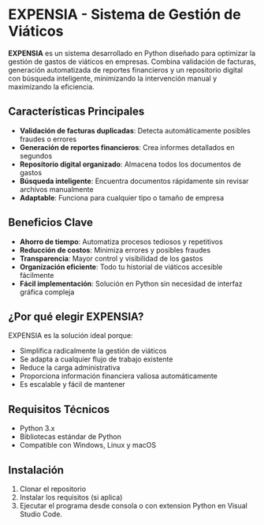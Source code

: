 # EXPENSIA - Sistema de Gestión de Viáticos

**EXPENSIA** es un sistema desarrollado en Python diseñado para optimizar la gestión de gastos de viáticos en empresas. Combina validación de facturas, generación automatizada de reportes financieros y un repositorio digital con búsqueda inteligente, minimizando la intervención manual y maximizando la eficiencia.

## Características Principales

- **Validación de facturas duplicadas**: Detecta automáticamente posibles fraudes o errores
- **Generación de reportes financieros**: Crea informes detallados en segundos
- **Repositorio digital organizado**: Almacena todos los documentos de gastos
- **Búsqueda inteligente**: Encuentra documentos rápidamente sin revisar archivos manualmente
- **Adaptable**: Funciona para cualquier tipo o tamaño de empresa

## Beneficios Clave

- **Ahorro de tiempo**: Automatiza procesos tediosos y repetitivos
- **Reducción de costos**: Minimiza errores y posibles fraudes
- **Transparencia**: Mayor control y visibilidad de los gastos
- **Organización eficiente**: Todo tu historial de viáticos accesible fácilmente
- **Fácil implementación**: Solución en Python sin necesidad de interfaz gráfica compleja

## ¿Por qué elegir EXPENSIA?

EXPENSIA es la solución ideal porque:
- Simplifica radicalmente la gestión de viáticos
- Se adapta a cualquier flujo de trabajo existente
- Reduce la carga administrativa
- Proporciona información financiera valiosa automáticamente
- Es escalable y fácil de mantener

## Requisitos Técnicos

- Python 3.x
- Bibliotecas estándar de Python
- Compatible con Windows, Linux y macOS

## Instalación

1. Clonar el repositorio
2. Instalar los requisitos (si aplica)
3. Ejecutar el programa desde consola o con extension Python en Visual Studio Code.